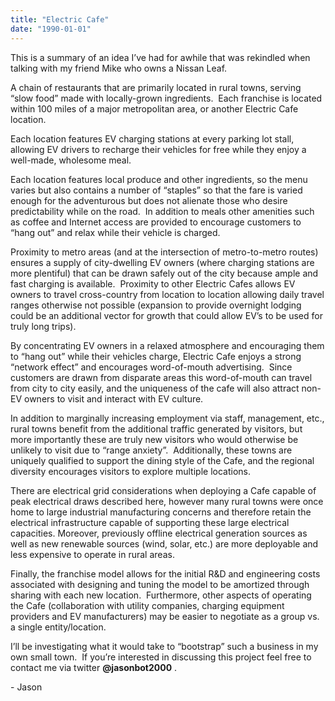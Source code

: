 ```yaml
---
title: "Electric Cafe"
date: "1990-01-01"
---
```


<div class="content">
<p>This is a summary of an idea I’ve had for awhile that was rekindled when
talking with my friend Mike who owns a Nissan Leaf.</p>
<p>A chain of restaurants that are primarily located in rural towns, serving
“slow food” made with locally-grown ingredients.  Each franchise is located
within 100 miles of a major metropolitan area, or another Electric Cafe
location.</p>
<p>Each location features EV charging stations at every parking lot stall,
allowing EV drivers to recharge their vehicles for free while they enjoy a
well-made, wholesome meal.</p>
<p>Each location features local produce and other ingredients, so the menu varies
but also contains a number of “staples” so that the fare is varied enough for
the adventurous but does not alienate those who desire predictability while on
the road.  In addition to meals other amenities such as coffee and Internet
access are provided to encourage customers to “hang out” and relax while their
vehicle is charged.</p>
<p>Proximity to metro areas (and at the intersection of metro-to-metro routes)
ensures a supply of city-dwelling EV owners (where charging stations are more
plentiful) that can be drawn safely out of the city because ample and fast
charging is available.  Proximity to other Electric Cafes allows EV owners to
travel cross-country from location to location allowing daily travel ranges
otherwise not possible (expansion to provide overnight lodging could be an
additional vector for growth that could allow EV’s to be used for truly long
trips).</p>
<p>By concentrating EV owners in a relaxed atmosphere and encouraging them to
“hang out” while their vehicles charge, Electric Cafe enjoys a strong “network
effect” and encourages word-of-mouth advertising.  Since customers are drawn
from disparate areas this word-of-mouth can travel from city to city easily,
and the uniqueness of the cafe will also attract non-EV owners to visit and
interact with EV culture.</p>
<p>In addition to marginally increasing employment via staff, management, etc.,
rural towns benefit from the additional traffic generated by visitors, but
more importantly these are truly new visitors who would otherwise be unlikely
to visit due to “range anxiety”.  Additionally, these towns are uniquely
qualified to support the dining style of the Cafe, and the regional diversity
encourages visitors to explore multiple locations.</p>
<p>There are electrical grid considerations when deploying a Cafe capable of peak
electrical draws described here, however many rural towns were once home to
large industrial manufacturing concerns and therefore retain the electrical
infrastructure capable of supporting these large electrical capacities.
Moreover, previously offline electrical generation sources as well as new
renewable sources (wind, solar, etc.) are more deployable and less expensive
to operate in rural areas.</p>
<p>Finally, the franchise model allows for the initial R&amp;D and engineering costs
associated with designing and tuning the model to be amortized through sharing
with each new location.  Furthermore, other aspects of operating the Cafe
(collaboration with utility companies, charging equipment providers and EV
manufacturers) may be easier to negotiate as a group vs. a single
entity/location.</p>
<p>I’ll be investigating what it would take to “bootstrap” such a business in my
own small town.  If you’re interested in discussing this project feel free to
contact me via twitter <strong>@jasonbot2000</strong> .</p>
<p>- Jason</p>
</div>
